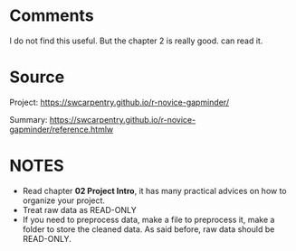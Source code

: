 # Comments

I do not find this useful. But the chapter 2 is really good. can read it.

# Source
Project: <https://swcarpentry.github.io/r-novice-gapminder/>

Summary: <https://swcarpentry.github.io/r-novice-gapminder/reference.htmlw>
# NOTES
- Read chapter **02 Project Intro**, it has many practical advices on how to organize your project.
- Treat raw data as READ-ONLY
- If you need to preprocess data, make a file to preprocess it, make a folder to store the cleaned data. As said before, raw data should be READ-ONLY.